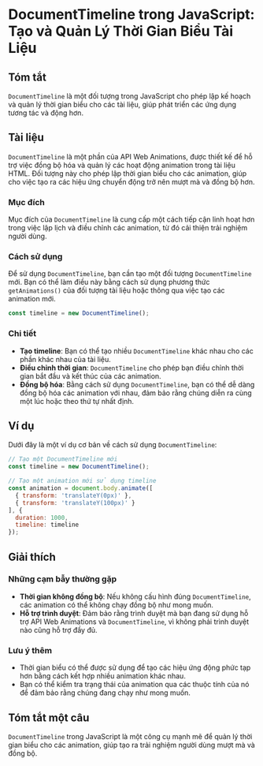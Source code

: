 <!--
Meta Description: # DocumentTimeline trong JavaScript: Tạo và Quản Lý Thời Gian Biểu Tài Liệu ## Tóm tắt `DocumentTimeline` là một đối tượng trong JavaScript cho phép l...
Meta Keywords: documenttimeline, các, animation, tạo, một
-->

# DocumentTimeline trong JavaScript: Tạo và Quản Lý Thời Gian Biểu Tài Liệu

## Tóm tắt
`DocumentTimeline` là một đối tượng trong JavaScript cho phép lập kế hoạch và quản lý thời gian biểu cho các tài liệu, giúp phát triển các ứng dụng tương tác và động hơn.

## Tài liệu
`DocumentTimeline` là một phần của API Web Animations, được thiết kế để hỗ trợ việc đồng bộ hóa và quản lý các hoạt động animation trong tài liệu HTML. Đối tượng này cho phép lập thời gian biểu cho các animation, giúp cho việc tạo ra các hiệu ứng chuyển động trở nên mượt mà và đồng bộ hơn. 

### Mục đích
Mục đích của `DocumentTimeline` là cung cấp một cách tiếp cận linh hoạt hơn trong việc lập lịch và điều chỉnh các animation, từ đó cải thiện trải nghiệm người dùng.

### Cách sử dụng
Để sử dụng `DocumentTimeline`, bạn cần tạo một đối tượng `DocumentTimeline` mới. Bạn có thể làm điều này bằng cách sử dụng phương thức `getAnimations()` của đối tượng tài liệu hoặc thông qua việc tạo các animation mới.

```javascript
const timeline = new DocumentTimeline();
```

### Chi tiết
- **Tạo timeline**: Bạn có thể tạo nhiều `DocumentTimeline` khác nhau cho các phần khác nhau của tài liệu.
- **Điều chỉnh thời gian**: `DocumentTimeline` cho phép bạn điều chỉnh thời gian bắt đầu và kết thúc của các animation.
- **Đồng bộ hóa**: Bằng cách sử dụng `DocumentTimeline`, bạn có thể dễ dàng đồng bộ hóa các animation với nhau, đảm bảo rằng chúng diễn ra cùng một lúc hoặc theo thứ tự nhất định.

## Ví dụ
Dưới đây là một ví dụ cơ bản về cách sử dụng `DocumentTimeline`:

```javascript
// Tạo một DocumentTimeline mới
const timeline = new DocumentTimeline();

// Tạo một animation mới sử dụng timeline
const animation = document.body.animate([
  { transform: 'translateY(0px)' },
  { transform: 'translateY(100px)' }
], {
  duration: 1000,
  timeline: timeline
});
```

## Giải thích
### Những cạm bẫy thường gặp
- **Thời gian không đồng bộ**: Nếu không cấu hình đúng `DocumentTimeline`, các animation có thể không chạy đồng bộ như mong muốn.
- **Hỗ trợ trình duyệt**: Đảm bảo rằng trình duyệt mà bạn đang sử dụng hỗ trợ API Web Animations và `DocumentTimeline`, vì không phải trình duyệt nào cũng hỗ trợ đầy đủ.

### Lưu ý thêm
- Thời gian biểu có thể được sử dụng để tạo các hiệu ứng động phức tạp hơn bằng cách kết hợp nhiều animation khác nhau.
- Bạn có thể kiểm tra trạng thái của animation qua các thuộc tính của nó để đảm bảo rằng chúng đang chạy như mong muốn.

## Tóm tắt một câu
`DocumentTimeline` trong JavaScript là một công cụ mạnh mẽ để quản lý thời gian biểu cho các animation, giúp tạo ra trải nghiệm người dùng mượt mà và đồng bộ.